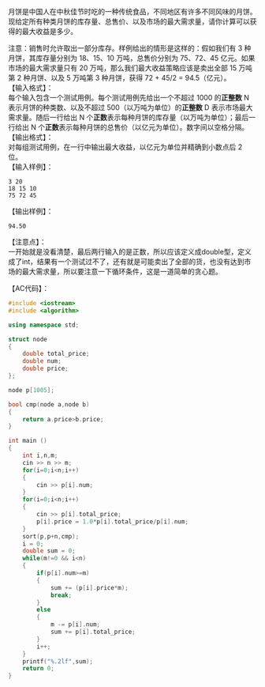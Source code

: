 月饼是中国人在中秋佳节时吃的一种传统食品，不同地区有许多不同风味的月饼。现给定所有种类月饼的库存量、总售价、以及市场的最大需求量，请你计算可以获得的最大收益是多少。  

注意：销售时允许取出一部分库存。样例给出的情形是这样的：假如我们有 3 种月饼，其库存量分别为 18、15、10 万吨，总售价分别为 75、72、45 亿元。如果市场的最大需求量只有 20 万吨，那么我们最大收益策略应该是卖出全部 15 万吨第 2 种月饼、以及 5 万吨第 3 种月饼，获得 72 + 45/2 = 94.5（亿元）。  
【输入格式】：  
每个输入包含一个测试用例。每个测试用例先给出一个不超过 1000 的**正整数** N 表示月饼的种类数、以及不超过 500（以万吨为单位）的**正整数** D 表示市场最大需求量。随后一行给出 N 个**正数**表示每种月饼的库存量（以万吨为单位）；最后一行给出 N 个**正数**表示每种月饼的总售价（以亿元为单位）。数字间以空格分隔。  
【输出格式】：  
对每组测试用例，在一行中输出最大收益，以亿元为单位并精确到小数点后 2 位。  
【输入样例】：  
```
3 20
18 15 10
75 72 45
```
【输出样例】：
```
94.50
```

【注意点】：  
一开始就是没看清楚，最后两行输入的是正数，所以应该定义成double型，定义成了int，结果有一个测试过不了，还有就是可能卖出了全部的货，也没有达到市场的最大需求量，所以要注意一下循环条件，这是一道简单的贪心题。  

【AC代码】：  
```cpp
#include <iostream>
#include <algorithm>

using namespace std;

struct node
{
	double total_price;
	double num;
	double price;
};

node p[1005];

bool cmp(node a,node b)
{
	return a.price>b.price;
}

int main ()
{
	int i,n,m;
	cin >> n >> m;
	for(i=0;i<n;i++)
	{
		cin >> p[i].num;
	}
	for(i=0;i<n;i++)
	{
		cin >> p[i].total_price;
		p[i].price = 1.0*p[i].total_price/p[i].num;
	}
	sort(p,p+n,cmp);
	i = 0;
	double sum = 0;
	while(m!=0 && i<n)
	{
		if(p[i].num>=m)
		{
			sum += (p[i].price*m);
			break;
		}
		else
		{
			m -= p[i].num;
			sum += p[i].total_price;
		}
		i++;
	}
	printf("%.2lf",sum);
	return 0;
}
```